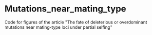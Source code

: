 # Mutations_near_mating_type
Code for figures of the article "The fate of deleterious or overdominant mutations near mating-type loci under partial selfing"
